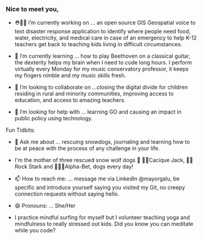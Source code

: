 ### Nice to meet you,

- ⛑👩‍🏫 I’m currently working on ... an open source GIS Geospatial voice to text disaster response application to identify where people need food, water, electricity, and medical care in case of an emergency to help K-12 teachers get back to teaching kids living in difficult circumstances.

- 🌱 I’m currently learning ... how to play Beethoven on a classical guitar, the dexterity helps my brain when I need to code long hours. I perform virtually every Monday for my music conservatory professor, it keeps my fingers nimble and my music skills fresh. 

- 👯 I’m looking to collaborate on ...closing the digital divide for children residing in rural and minority communities, improving access to education, and access to amazing teachers. 

- 🤔 I’m looking for help with ... learning GO and causing an impact in public policy using technology.

Fun Tidbits:

- 💬 Ask me about ... rescuing snowdogs, journaling and learning how to be at peace with the process of any challenge in your life. 

- I'm the mother of three rescued snow wolf dogs 👋 🐺👑Cacique Jack, 🐺🎸Rock Stark and 🐺🤘🏼Alpha-Bet, dogs every day!

- 📫 How to reach me: ... message me via LinkedIn @mayorgalu, be specific and introduce yourself saying you visited my Git, no creepy connection requests without saying hello.

- 😄 Pronouns: ... She/Her

- I practice mindful surfing for myself but I volunteer teaching yoga and mindfulness to really stressed out kids. Did you know you can meditate while you code? 
